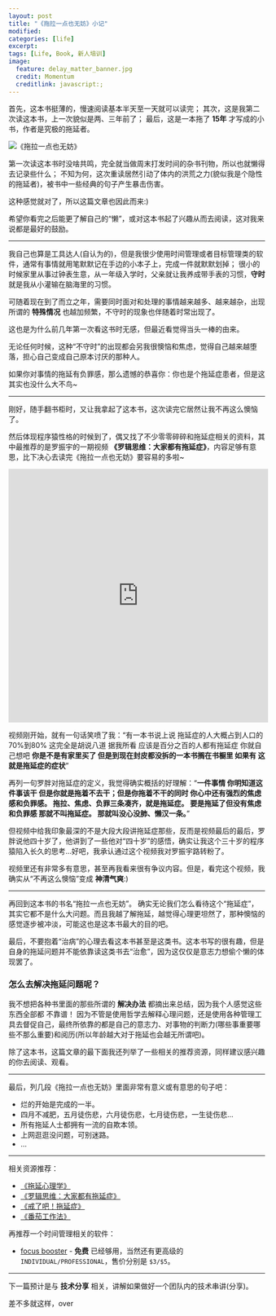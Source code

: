 ```yaml
---
layout: post
title: "《拖拉一点也无妨》小记"
modified:
categories: [life]
excerpt:
tags: [Life, Book, 新人培训]
image:
  feature: delay_matter_banner.jpg
  credit: Momentum
  creditlink: javascript:;
---
```


首先，这本书挺薄的，慢速阅读基本半天至一天就可以读完；
其次，这是我第二次读这本书，上一次貌似是两、三年前了；
最后，这是一本拖了 **15年** 才写成的小书，作者是究极的拖延者。

![《拖拉一点也无妨》](http://www.fefork.com/images/delay_matter.jpg)

第一次读这本书时没啥共鸣，完全就当做周末打发时间的杂书刊物，所以也就懒得去记录些什么；
不知为何，这次重读居然引动了体内的洪荒之力(貌似我是个隐性的拖延者)，被书中一些经典的句子产生暴击伤害。

这种感觉就对了，所以这篇文章也因此而来:)

希望你看完之后能更了解自己的“懒”，或对这本书起了兴趣从而去阅读，这对我来说都是最好的鼓励。

---

我自己也算是工具达人(自认为的)，但是我很少使用时间管理或者目标管理类的软件，通常有事情就用笔默默记在手边的小本子上，完成一件就默默划掉；
很小的时候家里从事过钟表生意，从一年级入学时，父亲就让我养成带手表的习惯，**守时** 就是我从小灌输在脑海里的习惯。

可随着现在到了而立之年，需要同时面对和处理的事情越来越多、越来越杂，出现所谓的 **特殊情况** 也越加频繁，不守时的现象也伴随着时常出现了。

这也是为什么前几年第一次看这书时无感，但最近看觉得当头一棒的由来。

无论任何时候，这种“不守时”的出现都会另我很懊恼和焦虑，觉得自己越来越堕落，担心自己变成自己原本讨厌的那种人。

如果你对事情的拖延有负罪感，那么遗憾的恭喜你：你也是个拖延症患者，但是这其实也没什么大不鸟~

---

刚好，随手翻书柜时，又让我拿起了这本书，这次读完它居然让我不再这么懊恼了。

然后体现程序猿性格的时候到了，偶又找了不少零零碎碎和拖延症相关的资料，其中最推荐的是罗振宇的一期视频 **《罗辑思维：大家都有拖延症》**，内容足够有意思，比下决心去读完《拖拉一点也无妨》要容易的多啦~

<iframe height="498" width="510" src="http://player.youku.com/embed/XNTk2NDI0NDg4" frameborder="0"></iframe>

视频刚开始，就有一句话笑喷了我：“有一本书说上说 拖延症的人大概占到人口的70%到80% 这完全是胡说八道 据我所看 应该是百分之百的人都有拖延症 你就自己想吧 **你是不是有家里买了 但是到现在封皮都没拆的一本书搁在书橱里 如果有 这就是拖延症的症状**”

再列一句罗胖对拖延症的定义，我觉得确实概括的好理解：“**一件事情 你明知道这件事该干 但是你就是拖着不去干；但是你拖着不干的同时 你心中还有强烈的焦虑感和负罪感。 拖拉、焦虑、负罪三条凑齐，就是拖延症。 要是拖延了但没有焦虑和负罪感 那就不叫拖延症。 那就叫没心没肺、懒汉一条。**”

但视频中给我印象最深的不是大段大段讲拖延症那些，反而是视频最后的最后，罗胖说他四十岁了，他讲到了一些他对“四十岁”的感悟，确实让我这个三十岁的程序猿陷入长久的思考...好吧，我承认通过这个视频我对罗振宇路转粉了。

视频里还有非常多有意思，甚至再我看来很有争议内容。但是，看完这个视频，我确实从“不再这么懊恼”变成 **神清气爽**:)

---

再回到这本书的书名“拖拉一点也无妨”。
确实无论我们怎么看待这个“拖延症”，其实它都不是什么大问题。而且我越了解拖延，越觉得心理更坦然了，那种懊恼的感觉逐步被冲淡，可能这也是这本书最大的目的吧。

最后，不要抱着“治病”的心理去看这本书甚至是这类书。这本书写的很有趣，但是自身的拖延问题并不能依靠读这类书去“治愈”，因为这仅仅是意志力想偷个懒的体现罢了。

### 怎么去解决拖延问题呢？

我不想把各种书里面的那些所谓的 **解决办法** 都摘出来总结，因为我个人感觉这些东西全部都 不靠谱！
因为不管是使用哲学去解释心理问题，还是使用各种管理工具去督促自己，最终所依靠的都是自己的意志力、对事物的判断力(哪些事重要哪些不那么重要)和阅历(所以年龄越大对于拖延也会越无所谓吧)。

除了这本书，这篇文章的最下面我还列举了一些相关的推荐资源，同样建议感兴趣的你去阅读、观看。

---

最后，列几段《拖拉一点也无妨》里面非常有意义或有意思的句子吧：

- 烂的开始是完成的一半。
- 四月不减肥，五月徒伤悲，六月徒伤悲，七月徒伤悲，一生徒伤悲...
- 所有拖延人士都拥有一流的自欺本领。
- 上网逛逛没问题，可别迷路。
- ...

---

相关资源推荐：

- [《拖延心理学》](http://item.jd.com/10075629.html)
- [《罗辑思维：大家都有拖延症》](http://v.youku.com/v_show/id_XNTk2NDI0NDg4.html)
- [《戒了吧！拖延症》](http://item.jd.com/11339014.html)
- [《番茄工作法》](http://item.jd.com/10406129.html)

再推荐一个时间管理相关的软件：
- [focus booster](https://www.focusboosterapp.com/) - **免费** 已经够用，当然还有更高级的 ```INDIVIDUAL/PROFESSIONAL```，售价分别是 ```$3/$5```。

---

下一篇预计是与 **技术分享** 相关，讲解如果做好一个团队内的技术串讲(分享)。

差不多就这样，over
